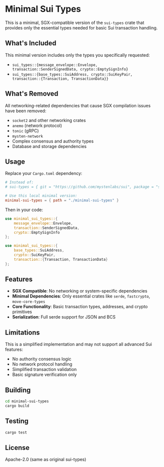 # Minimal Sui Types

This is a minimal, SGX-compatible version of the `sui-types` crate that provides only the essential types needed for basic Sui transaction handling.

## What's Included

This minimal version includes only the types you specifically requested:

- `sui_types::{message_envelope::Envelope, transaction::SenderSignedData, crypto::EmptySignInfo}`
- `sui_types::{base_types::SuiAddress, crypto::SuiKeyPair, transaction::{Transaction, TransactionData}}`

## What's Removed

All networking-related dependencies that cause SGX compilation issues have been removed:
- `socket2` and other networking crates
- `anemo` (network protocol)
- `tonic` (gRPC)
- `mysten-network` 
- Complex consensus and authority types
- Database and storage dependencies

## Usage

Replace your `Cargo.toml` dependency:

```toml
# Instead of:
# sui-types = { git = "https://github.com/mystenlabs/sui", package = "sui-types" }

# Use this local minimal version:
minimal-sui-types = { path = "./minimal-sui-types" }
```

Then in your code:

```rust
use minimal_sui_types::{
    message_envelope::Envelope, 
    transaction::SenderSignedData, 
    crypto::EmptySignInfo
};

use minimal_sui_types::{
    base_types::SuiAddress, 
    crypto::SuiKeyPair,
    transaction::{Transaction, TransactionData}
};
```

## Features

- **SGX Compatible**: No networking or system-specific dependencies
- **Minimal Dependencies**: Only essential crates like `serde`, `fastcrypto`, `move-core-types`
- **Core Functionality**: Basic transaction types, addresses, and crypto primitives
- **Serialization**: Full serde support for JSON and BCS

## Limitations

This is a simplified implementation and may not support all advanced Sui features:
- No authority consensus logic
- No network protocol handling
- Simplified transaction validation
- Basic signature verification only

## Building

```bash
cd minimal-sui-types
cargo build
```

## Testing

```bash
cargo test
```

## License

Apache-2.0 (same as original sui-types)
